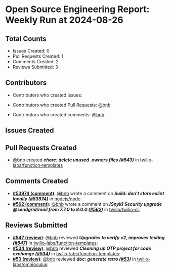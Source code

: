 # Open Source Engineering Report: Weekly Run at 2024-08-26

## Total Counts

* Issues Created: 0
* Pull Requests Created: 1
* Comments Created: 2
* Reviews Submitted: 3

## Contributors

* Contributors who created Issues: 

* Contributors who created Pull Requests: [@bnb](https://github.com/bnb)

* Contributors who created comments: [@bnb](https://github.com/bnb)

## Issues Created



## Pull Requests Created

* [@bnb](https://github.com/bnb) created _**chore: delete unused .owners files ([#543](https://github.com/twilio-labs/function-templates/pull/543))**_ in [twilio-labs/function-templates](https://github.com/twilio-labs/function-templates)

## Comments Created

* **[#53974 (comment)](https://github.com/nodejs/node/pull/53974#issuecomment-2243096615)**: [@bnb](https://github.com/bnb) wrote a comment on _**build: don't store eslint locally ([#53974](https://github.com/nodejs/node/pull/53974))**_ in [nodejs/node](https://github.com/nodejs/node)
* **[#562 (comment)](https://github.com/twilio/twilio-cli/pull/562#issuecomment-2206963972)**: [@bnb](https://github.com/bnb) wrote a comment on _**[Snyk] Security upgrade @sendgrid/mail from 7.7.0 to 8.0.0 ([#562](https://github.com/twilio/twilio-cli/pull/562))**_ in [twilio/twilio-cli](https://github.com/twilio/twilio-cli)

## Reviews Submitted

* **[#547 (review)](https://github.com/twilio-labs/function-templates/pull/547#pullrequestreview-2205057742)**: [@bnb](https://github.com/bnb) reviewed _**Upgrades to verify v2, improves testing ([#547](https://github.com/twilio-labs/function-templates/pull/547))**_ in [twilio-labs/function-templates](https://github.com/twilio-labs/function-templates): 
* **[#534 (review)](https://github.com/twilio-labs/function-templates/pull/534#pullrequestreview-2192213299)**: [@bnb](https://github.com/bnb) reviewed _**Cleaning up OTP project for code exchange ([#534](https://github.com/twilio-labs/function-templates/pull/534))**_ in [twilio-labs/function-templates](https://github.com/twilio-labs/function-templates): 
* **[#53 (review)](https://github.com/twilio-labs/omnioculus/pull/53#pullrequestreview-2151968918)**: [@bnb](https://github.com/bnb) reviewed _**doc: generate retro ([#53](https://github.com/twilio-labs/omnioculus/pull/53))**_ in [twilio-labs/omnioculus](https://github.com/twilio-labs/omnioculus): 